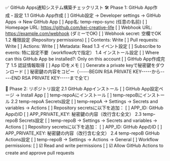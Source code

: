 ✅ GitHub Apps通知システム構築チェックリスト
🛠️ Phase 1: GitHub App作成・設定
1.1 GitHub App作成
[ ] GitHub設定 → Developer settings → GitHub Apps → New GitHub App
[ ] App名: temp-repo-sync (任意の名前)
[ ] Homepage URL: https://github.com/kei-creative-life
[ ] Webhook URL: https://example.com/webhook (ダミーでOK)
[ ] Webhook secret: 空欄でOK
1.2 権限設定 (Repository permissions)
[ ] Contents: Write
[ ] Pull requests: Write
[ ] Actions: Write
[ ] Metadata: Read
1.3 イベント設定
[ ] Subscribe to events: 特に設定不要（workflow内で指定）
1.4 インストール設定
[ ] Where can this GitHub App be installed?: Only on this account
[ ] GitHub App作成完了
1.5 認証情報取得
[ ] App IDをメモ
[ ] Generate a private keyで秘密鍵をダウンロード
[ ] 秘密鍵の内容をコピー（-----BEGIN RSA PRIVATE KEY-----から-----END RSA PRIVATE KEY-----まで全て）

🔧 Phase 2: リポジトリ設定
2.1 GitHub Appインストール
[ ] GitHub App設定ページ → Install App
[ ] temp-repoAにインストール
[ ] temp-repoBにインストール
2.2 temp-repoA Secrets設定
[ ] temp-repoA → Settings → Secrets and variables → Actions
[ ] Repository secretsに以下を追加：
[ ] APP_ID: GitHub AppのID
[ ] APP_PRIVATE_KEY: 秘密鍵の内容（改行含む全文）
2.3 temp-repoB Secrets設定
[ ] temp-repoB → Settings → Secrets and variables → Actions
[ ] Repository secretsに以下を追加：
[ ] APP_ID: GitHub AppのID
[ ] APP_PRIVATE_KEY: 秘密鍵の内容（改行含む全文）
2.4 temp-repoB GitHub Actions設定
[ ] temp-repoB → Settings → Actions → General
[ ] Workflow permissions:
[ ] ☑️ Read and write permissions
[ ] ☑️ Allow GitHub Actions to create and approve pull requests